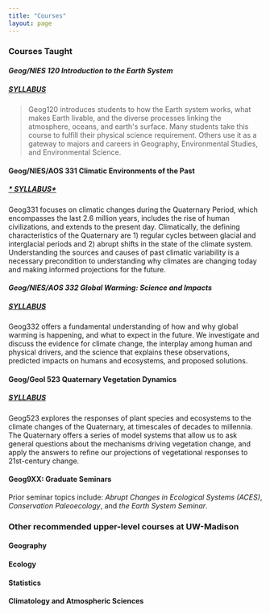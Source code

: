 ```yaml
---
title: "Courses"
layout: page
---
```


### Courses Taught


#### _**Geog/NIES 120 Introduction to the Earth System**_

##### [*SYLLABUS*](http://geography.wisc.edu/courses/syllabi/120_fall.pdf)

>Geog120 introduces students to how the Earth system works, what makes Earth livable, and the diverse processes linking the atmosphere, oceans, and earth's surface. Many students take this course to fulfill their physical science requirement. Others use it as a gateway to majors and careers in Geography, Environmental Studies, and Environmental Science.

#### **Geog/NIES/AOS 331 Climatic Environments of the Past**

##### [* SYLLABUS*](http://geography.wisc.edu/courses/syllabi/331_fall.pdf)

Geog331 focuses on climatic changes during the Quaternary Period, which encompasses the last 2.6 million years, includes the rise of human civilizations, and extends to the present day.  Climatically, the defining characteristics of the Quaternary are 1) regular cycles between glacial and interglacial periods and 2) abrupt shifts in the state of the climate system.  Understanding the sources and causes of past climatic variability is a necessary precondition to understanding why climates are changing today and making informed projections for the future.

####  _Geog/NIES/AOS 332 Global Warming: Science and Impacts_

##### [**SYLLABUS**](http://geography.wisc.edu/courses/syllabi/332_spring.pdf)

Geog332 offers a fundamental understanding of how and why global warming is happening, and what to expect in the future. We  investigate and discuss the evidence for climate change, the interplay among human and physical drivers, and the science that explains these observations, predicted impacts on humans and ecosystems, and proposed solutions.  

#### Geog/Geol 523 Quaternary Vegetation Dynamics

##### [*SYLLABUS*](http://geography.wisc.edu/courses/syllabi/523_spring.pdf)

Geog523 explores the responses of plant species and ecosystems to the climate changes of the Quaternary, at timescales of decades to millennia.  The Quaternary offers a series of model systems that allow us to ask general questions about the mechanisms driving vegetation change, and apply the answers to refine our projections of vegetational responses to 21st-century change.

#### Geog9XX: Graduate Seminars

Prior seminar topics include:  *Abrupt Changes in Ecological Systems (ACES)*, *Conservation Paleoecology*, and *the Earth System Seminar*.

### Other recommended upper-level courses at UW-Madison

#### Geography

#### Ecology

#### Statistics

#### Climatology and Atmospheric Sciences
